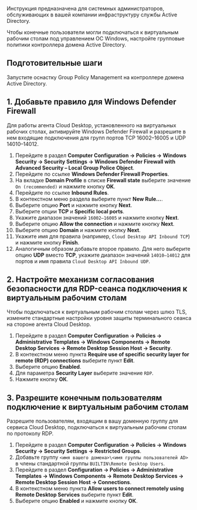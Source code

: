 <info>

Инструкция предназначена для системных администраторов, обслуживающих в вашей компании инфраструктуру службы Active Directory.

</info>

Чтобы конечные пользователи могли подключаться к виртуальным рабочим столам под управлением ОС Windows, настройте групповые политики контроллера домена Active Directory.

## Подготовительные шаги

Запустите оснастку Group Policy Management на контроллере домена Active Directory.

## 1. Добавьте правило для Windows Defender Firewall

Для работы агента Cloud Desktop, установленного на виртуальных рабочих столах, активируйте Windows Defender Firewall и разрешите в нем входящие подключения для групп портов TCP 16002–16005 и UDP 14010–14012.

1. Перейдите в раздел **Computer Configuration → Policies → Windows Security → Security Settings → Windows Defender Firewall with Advanced Security – Local Group Police Object**.
1. Перейдите по ссылке **Windows Defender Firewall Properties**.
1. На вкладке **Domain Profile** в списке **Firewall state** выберите значение `On (recommended)` и нажмите кнопку **OK**.
1. Перейдите по ссылке **Inbound Rules**.
1. В контекстном меню раздела выберите пункт **New Rule…**.
1. Выберите опцию **Port** и нажмите кнопку **Next**.
1. Выберите опции **TCP** и **Specific local ports**.
1. Укажите диапазон значений `16002–16005` и нажмите кнопку **Next**.
1. Выберите опцию **Allow the connection** и нажмите кнопку **Next**.
1. Выберите опцию **Domain** и нажмите кнопку **Next**.
1. Укажите имя для правила (например, `Cloud Desktop API Inbound TCP`) и нажмите кнопку **Finish**.
1. Аналогичным образом добавьте второе правило. Для него выберите опцию **UDP** вместо **TCP**, укажите диапазон значений `14010–14012` для портов и имя правила `Cloud Desktop API Inbound UDP`.

## 2. Настройте механизм согласования безопасности для RDP-сеанса подключения к виртуальным рабочим столам

Чтобы подключаться к виртуальным рабочим столам через шлюз TLS, измените стандартные настройки уровня защиты терминального сеанса на стороне агента Cloud Desktop.

1. Перейдите в раздел **Computer Configuration → Policies → Administrative Templates → Windows Components → Remote Desktop Services → Remote Desktop Session Host → Security**.
1. В контекстном меню пункта **Require use of specific security layer for remote (RDP) connections** выберите пункт **Edit**.
1. Выберите опцию **Enabled**.
1. Для параметра **Security Layer** выберите значение `RDP`.
1. Нажмите кнопку **ОК**.

## 3. Разрешите конечным пользователям подключение к виртуальным рабочим столам

Разрешите пользователям, входящим в вашу доменную группу для сервиса Cloud Desktop, подключаться к виртуальным рабочим столам по протоколу RDP.

1. Перейдите в раздел **Computer Configuration → Policies → Windows Security → Security Settings → Restricted Groups**.
1. Добавьте группу `<имя вашего домена>\<имя группы пользователей AD>` в члены стандартной группы `BUILTIN\Remote Desktop Users`.
1. Перейдите в раздел **Configuration → Policies → Administrative Templates → Windows Components → Remote Desktop Services → Remote Desktop Session Host → Connections**.
1. В контекстном меню пункта **Allow users to connect remotely using Remote Desktop Services** выберите пункт **Edit**.
1. Выберите опцию **Enabled** и нажмите кнопку **ОК**.
